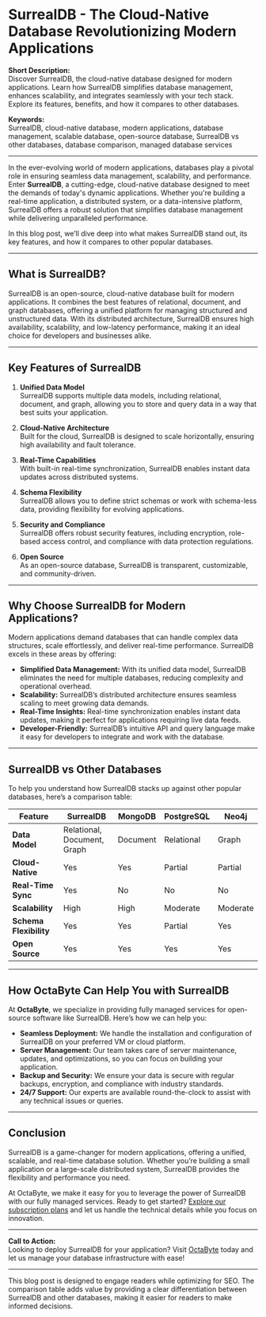 # SurrealDB - The Cloud-Native Database Revolutionizing Modern Applications  

**Short Description:**  
Discover SurrealDB, the cloud-native database designed for modern applications. Learn how SurrealDB simplifies database management, enhances scalability, and integrates seamlessly with your tech stack. Explore its features, benefits, and how it compares to other databases.  

**Keywords:**  
SurrealDB, cloud-native database, modern applications, database management, scalable database, open-source database, SurrealDB vs other databases, database comparison, managed database services  

---

In the ever-evolving world of modern applications, databases play a pivotal role in ensuring seamless data management, scalability, and performance. Enter **SurrealDB**, a cutting-edge, cloud-native database designed to meet the demands of today's dynamic applications. Whether you're building a real-time application, a distributed system, or a data-intensive platform, SurrealDB offers a robust solution that simplifies database management while delivering unparalleled performance.  

In this blog post, we’ll dive deep into what makes SurrealDB stand out, its key features, and how it compares to other popular databases.  

---

## What is SurrealDB?  

SurrealDB is an open-source, cloud-native database built for modern applications. It combines the best features of relational, document, and graph databases, offering a unified platform for managing structured and unstructured data. With its distributed architecture, SurrealDB ensures high availability, scalability, and low-latency performance, making it an ideal choice for developers and businesses alike.  

---

## Key Features of SurrealDB  

1. **Unified Data Model**  
   SurrealDB supports multiple data models, including relational, document, and graph, allowing you to store and query data in a way that best suits your application.  

2. **Cloud-Native Architecture**  
   Built for the cloud, SurrealDB is designed to scale horizontally, ensuring high availability and fault tolerance.  

3. **Real-Time Capabilities**  
   With built-in real-time synchronization, SurrealDB enables instant data updates across distributed systems.  

4. **Schema Flexibility**  
   SurrealDB allows you to define strict schemas or work with schema-less data, providing flexibility for evolving applications.  

5. **Security and Compliance**  
   SurrealDB offers robust security features, including encryption, role-based access control, and compliance with data protection regulations.  

6. **Open Source**  
   As an open-source database, SurrealDB is transparent, customizable, and community-driven.  

---

## Why Choose SurrealDB for Modern Applications?  

Modern applications demand databases that can handle complex data structures, scale effortlessly, and deliver real-time performance. SurrealDB excels in these areas by offering:  

- **Simplified Data Management:** With its unified data model, SurrealDB eliminates the need for multiple databases, reducing complexity and operational overhead.  
- **Scalability:** SurrealDB’s distributed architecture ensures seamless scaling to meet growing data demands.  
- **Real-Time Insights:** Real-time synchronization enables instant data updates, making it perfect for applications requiring live data feeds.  
- **Developer-Friendly:** SurrealDB’s intuitive API and query language make it easy for developers to integrate and work with the database.  

---

## SurrealDB vs Other Databases  

To help you understand how SurrealDB stacks up against other popular databases, here’s a comparison table:  

| Feature                | SurrealDB               | MongoDB                 | PostgreSQL             | Neo4j                  |  
|------------------------|-------------------------|-------------------------|-------------------------|------------------------|  
| **Data Model**         | Relational, Document, Graph | Document               | Relational             | Graph                  |  
| **Cloud-Native**       | Yes                     | Yes                     | Partial                 | Partial                |  
| **Real-Time Sync**     | Yes                     | No                      | No                      | No                     |  
| **Scalability**        | High                    | High                    | Moderate                | Moderate               |  
| **Schema Flexibility** | Yes                     | Yes                     | Partial                 | Yes                    |  
| **Open Source**        | Yes                     | Yes                     | Yes                     | Yes                    |  

---

## How OctaByte Can Help You with SurrealDB  

At **OctaByte**, we specialize in providing fully managed services for open-source software like SurrealDB. Here’s how we can help you:  

- **Seamless Deployment:** We handle the installation and configuration of SurrealDB on your preferred VM or cloud platform.  
- **Server Management:** Our team takes care of server maintenance, updates, and optimizations, so you can focus on building your application.  
- **Backup and Security:** We ensure your data is secure with regular backups, encryption, and compliance with industry standards.  
- **24/7 Support:** Our experts are available round-the-clock to assist with any technical issues or queries.  

---

## Conclusion  

SurrealDB is a game-changer for modern applications, offering a unified, scalable, and real-time database solution. Whether you’re building a small application or a large-scale distributed system, SurrealDB provides the flexibility and performance you need.  

At OctaByte, we make it easy for you to leverage the power of SurrealDB with our fully managed services. Ready to get started? [Explore our subscription plans](https://octabyte.io) and let us handle the technical details while you focus on innovation.  

---

**Call to Action:**  
Looking to deploy SurrealDB for your application? Visit [OctaByte](https://octabyte.io) today and let us manage your database infrastructure with ease!  

--- 

This blog post is designed to engage readers while optimizing for SEO. The comparison table adds value by providing a clear differentiation between SurrealDB and other databases, making it easier for readers to make informed decisions.